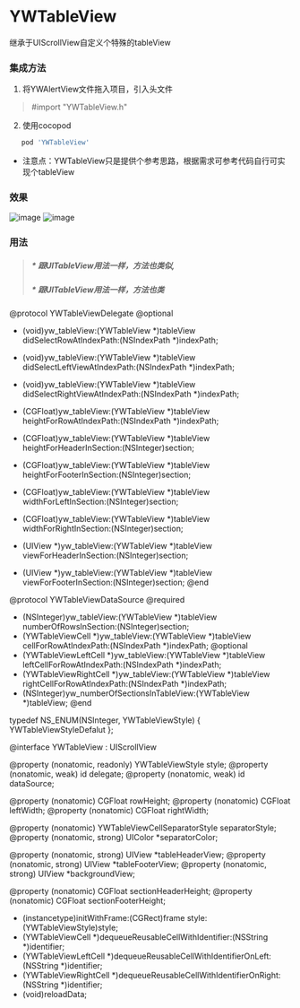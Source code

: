 # YWTableView
继承于UIScrollView自定义个特殊的tableView

### 集成方法
   1. 将YWAlertView文件拖入项目，引入头文件 
   > #import "YWTableView.h"
   2. 使用cocopod
   ```ruby
      pod 'YWTableView'
   ```
   * 注意点：YWTableView只是提供个参考思路，根据需求可参考代码自行可实现个tableView
     
 ### 效果
   ![image](https://github.com/flyOfYW/YWTableView/blob/master/image/IMG_0379.PNG)
   ![image](https://github.com/flyOfYW/YWTableView/blob/master/image/tab.gif)

### 用法
   > ##### * 跟UITableView用法一样，方法也类似,
   > ##### * 跟UITableView用法一样，方法也类
     
  
@protocol YWTableViewDelegate <UIScrollViewDelegate>
@optional
- (void)yw_tableView:(YWTableView *)tableView didSelectRowAtIndexPath:(NSIndexPath *)indexPath;
- (void)yw_tableView:(YWTableView *)tableView didSelectLeftViewAtIndexPath:(NSIndexPath *)indexPath;
- (void)yw_tableView:(YWTableView *)tableView didSelectRightViewAtIndexPath:(NSIndexPath *)indexPath;

- (CGFloat)yw_tableView:(YWTableView *)tableView heightForRowAtIndexPath:(NSIndexPath *)indexPath;
- (CGFloat)yw_tableView:(YWTableView *)tableView heightForHeaderInSection:(NSInteger)section;
- (CGFloat)yw_tableView:(YWTableView *)tableView heightForFooterInSection:(NSInteger)section;

- (CGFloat)yw_tableView:(YWTableView *)tableView widthForLeftInSection:(NSInteger)section;
- (CGFloat)yw_tableView:(YWTableView *)tableView widthForRightInSection:(NSInteger)section;

- (UIView *)yw_tableView:(YWTableView *)tableView viewForHeaderInSection:(NSInteger)section;
- (UIView *)yw_tableView:(YWTableView *)tableView viewForFooterInSection:(NSInteger)section;
@end

@protocol YWTableViewDataSource <NSObject>
@required
- (NSInteger)yw_tableView:(YWTableView *)tableView numberOfRowsInSection:(NSInteger)section;
- (YWTableViewCell *)yw_tableView:(YWTableView *)tableView cellForRowAtIndexPath:(NSIndexPath *)indexPath;
@optional
- (YWTableViewLeftCell *)yw_tableView:(YWTableView *)tableView leftCellForRowAtIndexPath:(NSIndexPath *)indexPath;
- (YWTableViewRightCell *)yw_tableView:(YWTableView *)tableView rightCellForRowAtIndexPath:(NSIndexPath *)indexPath;
- (NSInteger)yw_numberOfSectionsInTableView:(YWTableView *)tableView;
@end

typedef NS_ENUM(NSInteger, YWTableViewStyle) {
    YWTableViewStyleDefalut
};

@interface YWTableView : UIScrollView

@property (nonatomic, readonly) YWTableViewStyle style;
@property (nonatomic, weak) id<YWTableViewDelegate> delegate;
@property (nonatomic, weak) id<YWTableViewDataSource> dataSource;

@property (nonatomic) CGFloat rowHeight;
@property (nonatomic) CGFloat leftWidth;
@property (nonatomic) CGFloat rightWidth;

@property (nonatomic) YWTableViewCellSeparatorStyle separatorStyle;
@property (nonatomic, strong) UIColor *separatorColor;

@property (nonatomic, strong) UIView *tableHeaderView;
@property (nonatomic, strong) UIView *tableFooterView;
@property (nonatomic, strong) UIView *backgroundView;

@property (nonatomic) CGFloat sectionHeaderHeight;
@property (nonatomic) CGFloat sectionFooterHeight;

- (instancetype)initWithFrame:(CGRect)frame style:(YWTableViewStyle)style;
- (YWTableViewCell *)dequeueReusableCellWithIdentifier:(NSString *)identifier;
- (YWTableViewLeftCell *)dequeueReusableCellWithIdentifierOnLeft:(NSString *)identifier;
- (YWTableViewRightCell *)dequeueReusableCellWithIdentifierOnRight:(NSString *)identifier;
- (void)reloadData;





 
